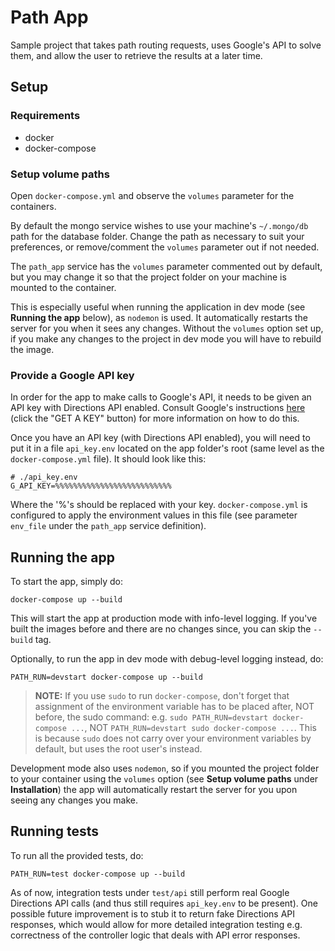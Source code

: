 # Path App

Sample project that takes path routing requests, uses Google's API to solve them, and allow the user to retrieve the results at a later time.

## Setup

### Requirements

* docker
* docker-compose


### Setup volume paths

Open `docker-compose.yml` and observe the `volumes` parameter for the containers.

By default the mongo service wishes to use your machine's `~/.mongo/db` path for the database folder. Change the path as necessary to suit your preferences, or remove/comment the `volumes` parameter out if not needed.

The `path_app` service has the `volumes` parameter commented out by default, but you may change it so that the project folder on your machine is mounted to the container.

This is especially useful when running the application in dev mode (see **Running the app** below), as `nodemon` is used. It automatically restarts the server for you when it sees any changes. Without the `volumes` option set up, if you make any changes to the project in dev mode you will have to rebuild the image.

### Provide a Google API key

In order for the app to make calls to Google's API, it needs to be given an API key with Directions API enabled. Consult Google's instructions [here](https://developers.google.com/maps/documentation/directions/) (click the "GET A KEY" button) for more information on how to do this.

Once you have an API key (with Directions API enabled), you will need to put it in a file `api_key.env` located on the app folder's root (same level as the `docker-compose.yml` file). It should look like this:


```
# ./api_key.env
G_API_KEY=%%%%%%%%%%%%%%%%%%%%%%%%%%
```

Where the '%'s should be replaced with your key. `docker-compose.yml` is configured to apply the environment values in this file (see parameter `env_file` under the `path_app` service definition).

## Running the app

To start the app, simply do:

`docker-compose up --build`

This will start the app at production mode with info-level logging. If you've built the images before and there are no changes since, you can skip the `--build` tag.

Optionally, to run the app in dev mode with debug-level logging instead, do:

`PATH_RUN=devstart docker-compose up --build`

> **NOTE:** If you use `sudo` to run `docker-compose`, don't forget that assignment of the environment variable has to be placed after, NOT before, the sudo command: e.g. `sudo PATH_RUN=devstart docker-compose ...`, NOT `PATH_RUN=devstart sudo docker-compose ...`. This is because `sudo` does not carry over your environment variables by default, but uses the root user's instead.

Development mode also uses `nodemon`, so if you mounted the project folder to your container using the `volumes` option (see **Setup volume paths** under **Installation**) the app will automatically restart the server for you upon seeing any changes you make.

## Running tests

To run all the provided tests, do:

`PATH_RUN=test docker-compose up --build`

As of now, integration tests under `test/api` still perform real Google Directions API calls (and thus still requires `api_key.env` to be present). One possible future improvement is to stub it to return fake Directions API responses, which would allow for more detailed integration testing e.g. correctness of the controller logic that deals with API error responses.
